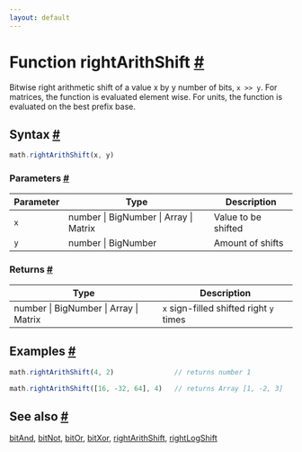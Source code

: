 ```yaml
---
layout: default
---
```


<!-- Note: This file is automatically generated from source code comments. Changes made in this file will be overridden. -->

<h1 id="function-rightarithshift">Function rightArithShift <a href="#function-rightarithshift" title="Permalink">#</a></h1>

Bitwise right arithmetic shift of a value x by y number of bits, `x >> y`.
For matrices, the function is evaluated element wise.
For units, the function is evaluated on the best prefix base.


<h2 id="syntax">Syntax <a href="#syntax" title="Permalink">#</a></h2>

```js
math.rightArithShift(x, y)
```

<h3 id="parameters">Parameters <a href="#parameters" title="Permalink">#</a></h3>

Parameter | Type | Description
--------- | ---- | -----------
`x` | number &#124; BigNumber &#124; Array &#124; Matrix | Value to be shifted
`y` | number &#124; BigNumber | Amount of shifts

<h3 id="returns">Returns <a href="#returns" title="Permalink">#</a></h3>

Type | Description
---- | -----------
number &#124; BigNumber &#124; Array &#124; Matrix | `x` sign-filled shifted right `y` times


<h2 id="examples">Examples <a href="#examples" title="Permalink">#</a></h2>

```js
math.rightArithShift(4, 2)               // returns number 1

math.rightArithShift([16, -32, 64], 4)   // returns Array [1, -2, 3]
```


<h2 id="see-also">See also <a href="#see-also" title="Permalink">#</a></h2>

[bitAnd](bitAnd.html),
[bitNot](bitNot.html),
[bitOr](bitOr.html),
[bitXor](bitXor.html),
[rightArithShift](rightArithShift.html),
[rightLogShift](rightLogShift.html)
